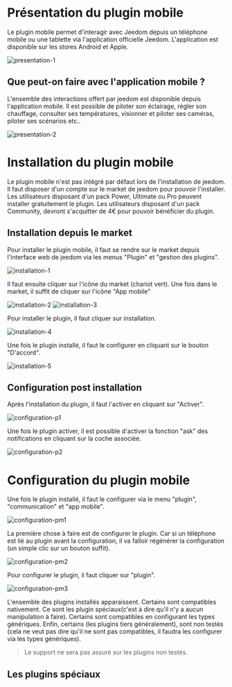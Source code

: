 Présentation du plugin mobile 
==============================

Le plugin mobile permet d'interagir avec Jeedom depuis un téléphone mobile ou une tablette via l'application officielle Jeedom. L'application est disponible sur les stores Android et Apple.

![presentation-1](../images/presentation-1.png)

Que peut-on faire avec l'application mobile ?
---------------------------------------------

L'ensemble des interactions offert par jeedom est disponible depuis l'application mobile. Il est possible de piloter son éclairage, régler son chauffage, consulter ses températures, visionner et piloter ses caméras, piloter ses scénarios etc..

![presentation-2](../images/presentation-2.png)

Installation du plugin mobile 
==============================

Le plugin mobile n'est pas intégré par défaut lors de l'installation de jeedom. Il faut disposer d'un compte sur le market de jeedom pour pouvoir l'installer. Les utilisateurs disposant d'un pack Power, Ultimate ou Pro peuvent installer gratuitement le plugin.
Les utilisateurs disposant d'un pack Community, devront s'acquitter de 4€ pour pouvoir bénéficier du plugin. 

Installation depuis le market
------------------------------

Pour installer le plugin mobile, il faut se rendre sur le market depuis l'interface web de jeedom via les menus "Plugin" et "gestion des plugins".

![installation-1](../images/installation-1.png)

Il faut ensuite cliquer sur l'icône du market (chariot vert). Une fois dans le market, il suffit de cliquer sur l'icône "App mobile"

![installation-2](../images/installation-2.png) ![installation-3](../images/installation-3.png)

Pour installer le plugin, il faut cliquer sur installation. 

![installation-4](../images/installation-4.png)

Une fois le plugin installé, il faut le configurer en cliquant sur le bouton "D'accord".

![installation-5](../images/installation-5.png)

Configuration post installation
------------------------------

Après l'installation du plugin, il faut l'activer en cliquant sur "Activer". 

![configuration-p1](../images/configuration-p1.png)

Une fois le plugin activer, il est possible d'activer la fonction "ask" des notifications en cliquant sur la coche associée.

![configuration-p2](../images/configuration-p2.png)

Configuration du plugin mobile 
==============================

Une fois le plugin installé, il faut le configurer via le menu "plugin", "communication" et "app mobile".

![configuration-pm1](../images/configuration-pm1.png)

La première chose à faire est de configurer le plugin. Car si un téléphone est lié au plugin avant la configuration, il va falloir régénérer la configuration (un simple clic sur un bouton suffit).

![configuration-pm2](../images/configuration-pm2.png)

Pour configurer le plugin, il faut cliquer sur "plugin".

![configuration-pm3](../images/configuration-pm3.png)

L'ensemble des plugins installés apparaissent. Certains sont compatibles nativement. Ce sont les plugin spéciaux(c'est à dire qu'il n'y a aucun manipulation à faire). Certains sont compatibles en configurant les types génériques. Enfin, certains (les plugins tiers généralement), sont non testés (cela ne veut pas dire qu'il ne sont pas compatibles, il faudra les configurer via les types génériques).

>Le support ne sera pas assuré sur les plugins non testés.

Les plugins spéciaux
---------------------





